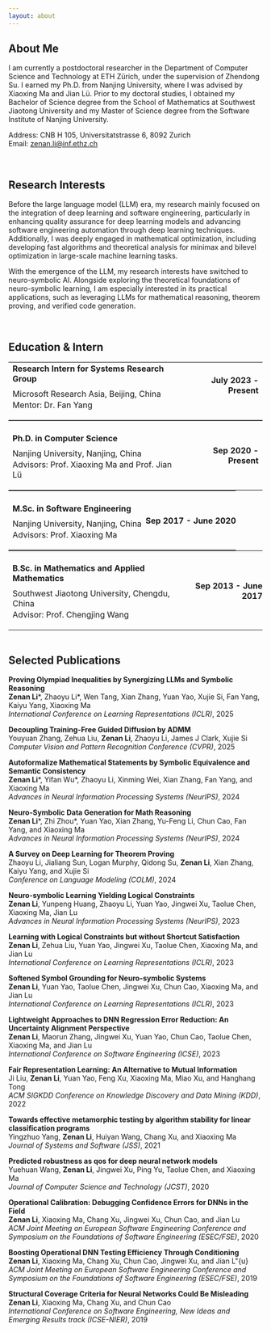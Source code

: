 ```yaml
---
layout: about 
---
```


## About Me

I am currently a postdoctoral researcher in the Department of Computer Science and Technology at ETH Zürich, under the supervision of Zhendong Su. I earned my Ph.D. from Nanjing University, where I was advised by Xiaoxing Ma and Jian Lü. Prior to my doctoral studies, I obtained my Bachelor of Science degree from the School of Mathematics at Southwest Jiaotong University and my Master of Science degree from the Software Institute of Nanjing University.

Address: CNB H 105, Universitatstrasse 6, 8092 Zurich <br>
Email: zenan.li@inf.ethz.ch

<br>

## Research Interests 

Before the large language model (LLM) era, my research mainly focused on the integration of deep learning and software engineering, particularly in enhancing quality assurance for deep learning models and advancing software engineering automation through deep learning techniques. Additionally, I was deeply engaged in mathematical optimization, including developing fast algorithms and theoretical analysis for minimax and bilevel optimization in large-scale machine learning tasks.

With the emergence of the LLM, my research interests have switched to neuro-symbolic AI. 
Alongside exploring the theoretical foundations of neuro-symbolic learning, I am especially interested in its practical applications, such as leveraging LLMs for mathematical reasoning, theorem proving, and verified code generation.

<br>

## Education & Intern

<table style="width: 100%; margin: 0; padding: 0; border-collapse: collapse;">
  <tr>
    <td style="text-align: left;"><h4 style="margin-bottom: 10px !important; margin-top: 0px"> Research Intern for Systems Research Group </h4>
    <p style="margin-top: 2px !important; margin-bottom: 2px !important;"> Microsoft Research Asia, Beijing, China </p>
    <p style="margin-top: 2px !important;"> Mentor: Dr. Fan Yang </p>
    </td>
    <td style="text-align: right;"><h4 style="margin-top: 0px">July 2023 - Present</h4></td>
  </tr>
</table>

<table style="width: 100%; margin: 0; padding: 0; border-collapse: collapse;">
  <tbody>
    <tr>
      <td style="text-align: left;"><h4 style="margin-bottom: 10px !important;"> Ph.D. in Computer Science </h4>
      <p style="margin-top: 2px !important; margin-bottom: 2px !important;"> Nanjing University, Nanjing, China </p>
      <p style="margin-top: 2px !important;"> Advisors: Prof. Xiaoxing Ma and Prof. Jian Lü </p>
      </td>
      <td style="text-align: right;"><h4>Sep 2020 - Present</h4></td>
    </tr>
  </tbody>
</table>

<table style="width: 100%; margin: 0; padding: 0; border-collapse: collapse;">
  <tr>
    <td style="text-align: left;"><h4 style="margin-bottom: 10px !important;"> M.Sc. in Software Engineering </h4>
    <p style="margin-top: 2px !important; margin-bottom: 2px !important;"> Nanjing University, Nanjing, China </p>
    <p style="margin-top: 2px !important;"> Advisors: Prof. Xiaoxing Ma </p>
    </td>
    <td style="text-align: right; margin: 0; padding: 0;"><h4>Sep 2017 - June 2020</h4></td>
  </tr>
</table>

<table style="width: 100%; margin: 0; padding: 0; border-collapse: collapse;">
  <tr>
    <td style="text-align: left;"><h4 style="margin-bottom: 10px !important;"> B.Sc. in Mathematics and Applied Mathematics </h4>
    <p style="margin-top: 2px !important; margin-bottom: 2px !important;"> Southwest Jiaotong University, Chengdu, China </p>
    <p style="margin-top: 2px !important;"> Advisor: Prof. Chengjing Wang </p>
    </td>
    <td style="text-align: right; margin: 0; padding: 0;"><h4>Sep 2013 - June 2017</h4></td>
  </tr>
</table>

<br>

<h2 id="publications"> Selected Publications </h2>

**Proving Olympiad Inequalities by Synergizing LLMs and Symbolic Reasoning** <br>
**Zenan Li**\*, Zhaoyu Li\*, Wen Tang, Xian Zhang, Yuan Yao, Xujie Si, Fan Yang, Kaiyu Yang, Xiaoxing Ma <br>
*International Conference on Learning Representations (ICLR)*, 2025

**Decoupling Training-Free Guided Diffusion by ADMM** <br>
Youyuan Zhang, Zehua Liu, **Zenan Li**, Zhaoyu Li, James J Clark, Xujie Si <br>
*Computer Vision and Pattern Recognition Conference (CVPR)*, 2025

**Autoformalize Mathematical Statements by Symbolic Equivalence and Semantic Consistency** <br>
**Zenan Li**\*, Yifan Wu\*, Zhaoyu Li, Xinming Wei, Xian Zhang, Fan Yang, and Xiaoxing Ma <br>
*Advances in Neural Information Processing Systems (NeurIPS)*, 2024

**Neuro-Symbolic Data Generation for Math Reasoning** <br>
**Zenan Li**\*, Zhi Zhou\*, Yuan Yao, Xian Zhang, Yu-Feng Li, Chun Cao, Fan Yang, and Xiaoxing Ma <br>
*Advances in Neural Information Processing Systems (NeurIPS)*, 2024

**A Survey on Deep Learning for Theorem Proving** <br>
Zhaoyu Li, Jialiang Sun, Logan Murphy, Qidong Su, **Zenan Li**, Xian Zhang, Kaiyu Yang, and Xujie Si <br>
*Conference on Language Modeling (COLM)*, 2024

**Neuro-symbolic Learning Yielding Logical Constraints** <br>
**Zenan Li**, Yunpeng Huang, Zhaoyu Li, Yuan Yao, Jingwei Xu, Taolue Chen, Xiaoxing Ma, Jian Lu <br>
*Advances in Neural Information Processing Systems (NeurIPS)*, 2023 

**Learning with Logical Constraints but without Shortcut Satisfaction** <br>
**Zenan Li**, Zehua Liu, Yuan Yao, Jingwei Xu, Taolue Chen, Xiaoxing Ma, and Jian Lu <br> 
*International Conference on Learning Representations (ICLR)*, 2023

**Softened Symbol Grounding for Neuro-symbolic Systems** <br>
**Zenan Li**, Yuan Yao, Taolue Chen, Jingwei Xu, Chun Cao, Xiaoxing Ma, and Jian Lu <br>
*International Conference on Learning Representations (ICLR)*, 2023

**Lightweight Approaches to DNN Regression Error Reduction: An Uncertainty Alignment Perspective** <br>
**Zenan Li**, Maorun Zhang, Jingwei Xu, Yuan Yao, Chun Cao, Taolue Chen, Xiaoxing Ma, and Jian Lu <br>
*International Conference on Software Engineering (ICSE)*, 2023

**Fair Representation Learning: An Alternative to Mutual Information** <br>
Ji Liu, **Zenan Li**, Yuan Yao, Feng Xu, Xiaoxing Ma, Miao Xu, and Hanghang Tong <br>
*ACM SIGKDD Conference on Knowledge Discovery and Data Mining (KDD)*, 2022

**Towards effective metamorphic testing by algorithm stability for linear classification programs** <br>
Yingzhuo Yang, **Zenan Li**, Huiyan Wang, Chang Xu, and Xiaoxing Ma <br>
*Journal of Systems and Software (JSS)*, 2021

**Predicted robustness as qos for deep neural network models** <br>
Yuehuan Wang, **Zenan Li**, Jingwei Xu, Ping Yu, Taolue Chen, and Xiaoxing Ma <br>
*Journal of Computer Science and Technology (JCST)*, 2020

**Operational Calibration: Debugging Confidence Errors for DNNs in the Field** <br>
**Zenan Li**, Xiaoxing Ma, Chang Xu, Jingwei Xu, Chun Cao, and Jian Lu <br>
*ACM Joint Meeting on European Software Engineering Conference and Symposium on the Foundations of Software Engineering (ESEC/FSE)*, 2020

**Boosting Operational DNN Testing Efficiency Through Conditioning** <br>
**Zenan Li**, Xiaoxing Ma, Chang Xu, Chun Cao, Jingwei Xu, and Jian L\"{u} <br>
*ACM Joint Meeting on European Software Engineering Conference and Symposium on the Foundations of Software Engineering (ESEC/FSE)*, 2019 

**Structural Coverage Criteria for Neural Networks Could Be Misleading** <br>
**Zenan Li**, Xiaoxing Ma, Chang Xu, and Chun Cao <br>
*International Conference on Software Engineering, New Ideas and Emerging Results track (ICSE-NIER)*, 2019

